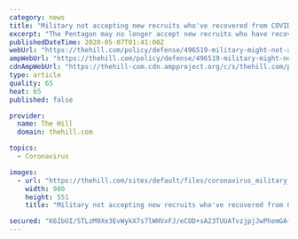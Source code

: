 ```yaml
---
category: news
title: "Military not accepting new recruits who've recovered from COVID-19"
excerpt: "The Pentagon may no longer accept new recruits who have recovered from COVID-19, according to multiple reports."
publishedDateTime: 2020-05-07T01:41:00Z
webUrl: "https://thehill.com/policy/defense/496519-military-might-not-accept-new-recruits-whove-recovered-from-covid-19"
ampWebUrl: "https://thehill.com/policy/defense/496519-military-might-not-accept-new-recruits-whove-recovered-from-covid-19?amp"
cdnAmpWebUrl: "https://thehill-com.cdn.ampproject.org/c/s/thehill.com/policy/defense/496519-military-might-not-accept-new-recruits-whove-recovered-from-covid-19?amp"
type: article
quality: 65
heat: 65
published: false

provider:
  name: The Hill
  domain: thehill.com

topics:
  - Coronavirus

images:
  - url: "https://thehill.com/sites/default/files/coronavirus_military_nyc_05012020_1.jpg"
    width: 980
    height: 551
    title: "Military not accepting new recruits who've recovered from COVID-19"

secured: "K6IbUI/STLzM9Xe3EvWykX7s7lWHVxFJ/eCOD+sA23TUUATvzjpjJwPhemGA++yNv08tm3laU9P6C31gpoAqCBOWIB6selwfBRVd5DEjlJ7hPPqkjbWgktsvlum8ZqP2Cyf31syvEUVs5p+U/KdqulUBqG7QpOlkWAqKTpWOrS8/gNOU1Rq+RcB4XMJ3zQ+PrDWujanbntRTVZkka7d3ayuEca3XsjRA0Nlp/5fFtv0rPmNAij6KeJpt2nfcQs5MlraLpJLSJwxFYX2fpNQfUUE/7sVJOrZ492yzN2icWSKndqy+lHmbjOndmYDGdo4OAzAl5CnT7B/IbqjUlcQCTb8BjvqlFf6UcreCqm/HVjQlx5mSIFaUnqvGiOYXo2O1wn7FlHuWuSDknvxjyIMwemzeqWwN6f49R0NdrKG/mAD8Qy/Fo/0rsZk2jJFPLmaS0qrTwvcFsMnD5kgdMJlErS4lXXMap9Ik8b408ppy/Q4=;FvgXvONpNNVfwTT8Oe6tEQ=="
---
```


